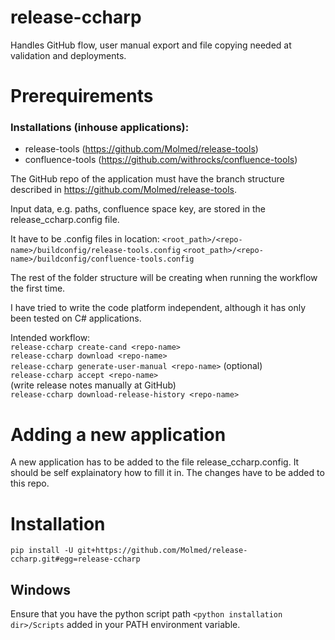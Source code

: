 # release-ccharp

Handles GitHub flow, user manual export and file copying needed at validation and deployments. 

# Prerequirements
### Installations  (inhouse applications):
* release-tools (https://github.com/Molmed/release-tools)
* confluence-tools (https://github.com/withrocks/confluence-tools)

The GitHub repo of the application must have the branch structure described in https://github.com/Molmed/release-tools.

Input data, e.g. paths, confluence space key, are stored in the release_ccharp.config file.

It have to be .config files in location:
``<root_path>/<repo-name>/buildconfig/release-tools.config``
``<root_path>/<repo-name>/buildconfig/confluence-tools.config``

The rest of the folder structure will be creating when running the workflow the first time.

I have tried to write the code platform independent, although it has only been tested on C# applications. 

Intended workflow:  
``release-ccharp create-cand <repo-name>``  
``release-ccharp download <repo-name>``  
``release-ccharp generate-user-manual <repo-name>`` (optional)  
``release-ccharp accept <repo-name>``  
(write release notes manually at GitHub)  
``release-ccharp download-release-history <repo-name>``  

# Adding a new application 
A new application has to be added to the file release_ccharp.config. It should be self explainatory how to fill it in. 
The changes have to be added to this repo.

# Installation
``pip install -U git+https://github.com/Molmed/release-ccharp.git#egg=release-ccharp``

## Windows
Ensure that you have the python script path ``<python installation dir>/Scripts`` added in your PATH environment variable.

